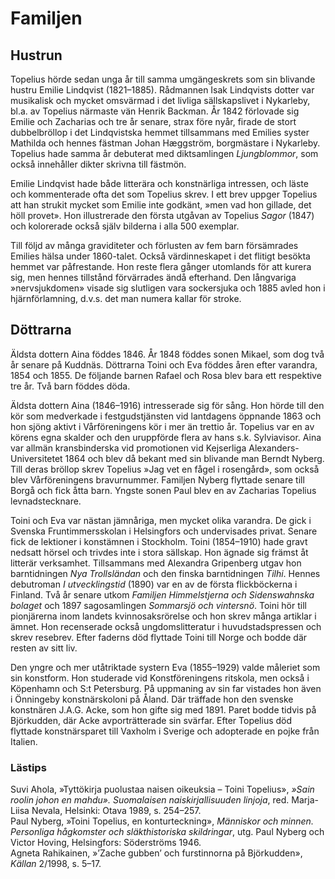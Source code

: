 # Familjen

## Hustrun

Topelius hörde sedan unga år till samma umgängeskrets som sin blivande hustru Emilie Lindqvist (1821–1885). Rådmannen Isak Lindqvists dotter var musikalisk och mycket omsvärmad i det livliga sällskapslivet i Nykarleby, bl.a. av Topelius närmaste vän Henrik Backman. År 1842 förlovade sig Emilie och Zacharias och tre år senare, strax före nyår, firade de stort dubbelbröllop i det Lindqvistska hemmet tillsammans med Emilies syster Mathilda och hennes fästman Johan Hæggström, borgmästare i Nykarleby. Topelius hade samma år debuterat med diktsamlingen *Ljungblommor*, som också innehåller dikter skrivna till fästmön.<br/>

Emilie Lindqvist hade både litterära och konstnärliga intressen, och läste och kommenterade ofta det som Topelius skrev. I ett brev uppger Topelius att han strukit mycket som Emilie inte godkänt, »men vad hon gillade, det höll provet». Hon illustrerade den första utgåvan av Topelius *Sagor* (1847) och kolorerade också själv bilderna i alla 500 exemplar.<br/>

Till följd av många graviditeter och förlusten av fem barn försämrades Emilies hälsa under 1860-talet. Också värdinneskapet i det flitigt besökta hemmet var påfrestande. Hon reste flera gånger utomlands för att kurera sig, men hennes tillstånd förvärrades ändå efterhand. Den långvariga »nervsjukdomen» visade sig slutligen vara sockersjuka och 1885 avled hon i hjärnförlamning, d.v.s. det man numera kallar för stroke.<br/>

## Döttrarna

Äldsta dottern Aina föddes 1846. År 1848 föddes sonen Mikael, som dog två år senare på Kuddnäs. Döttrarna Toini och Eva föddes åren efter varandra, 1854 och 1855. De följande barnen Rafael och Rosa blev bara ett respektive tre år. Två barn föddes döda.<br/>

Äldsta dottern Aina (1846–1916) intresserade sig för sång. Hon hörde till den kör som medverkade i festgudstjänsten vid lantdagens öppnande 1863 och hon sjöng aktivt i Vårföreningens kör i mer än trettio år. Topelius var en av körens egna skalder och den uruppförde flera av hans s.k. Sylviavisor. Aina var allmän kransbinderska vid promotionen vid Kejserliga Alexanders-Universitetet 1864 och blev då bekant med sin blivande man Berndt Nyberg. Till deras bröllop skrev Topelius »Jag vet en fågel i rosengård», som också blev Vårföreningens bravurnummer. Familjen Nyberg flyttade senare till Borgå och fick åtta barn. Yngste sonen Paul blev en av Zacharias Topelius levnadstecknare.<br/>

Toini och Eva var nästan jämnåriga, men mycket olika varandra. De gick i Svenska Fruntimmersskolan i Helsingfors och undervisades privat. Senare fick de lektioner i konstämnen i Stockholm. Toini (1854–1910) hade gravt nedsatt hörsel och trivdes inte i stora sällskap. Hon ägnade sig främst åt litterär verksamhet. Tillsammans med Alexandra Gripenberg utgav hon barntidningen *Nya Trollsländan* och den finska barntidningen *Tilhi*. Hennes debutroman *I utvecklingstid* (1890) var en av de första flickböckerna i Finland. Två år senare utkom *Familjen Himmelstjerna och Sidenswahnska bolaget* och 1897 sagosamlingen *Sommarsjö och vintersnö*. Toini hör till pionjärerna inom landets kvinnosaksrörelse och hon skrev många artiklar i ämnet. Hon recenserade också ungdomslitteratur i huvudstadspressen och skrev resebrev. Efter faderns död flyttade Toini till Norge och bodde där resten av sitt liv.<br/>

Den yngre och mer utåtriktade systern Eva (1855–1929) valde måleriet som sin konstform. Hon studerade vid Konstföreningens ritskola, men också i Köpenhamn och S:t Petersburg. På uppmaning av sin far vistades hon även i Önningeby konstnärskoloni på Åland. Där träffade hon den svenske konstnären J.A.G. Acke, som hon gifte sig med 1891. Paret bodde tidvis på Björkudden, där Acke avporträtterade sin svärfar. Efter Topelius död flyttade konstnärsparet till Vaxholm i Sverige och adopterade en pojke från Italien.<br/>

### Lästips

Suvi Ahola, »Tyttökirja puolustaa naisen oikeuksia – Toini Topelius», *»Sain roolin johon en mahdu». Suomalaisen naiskirjallisuuden linjoja*, red. Marja-Liisa Nevala, Helsinki: Otava 1989, s. 254–257.<br/>
Paul Nyberg, »Toini Topelius, en konturteckning», *Människor och minnen. Personliga hågkomster och släkthistoriska skildringar*, utg. Paul Nyberg och Victor Hoving, Helsingfors: Söderströms 1946.<br/>
Agneta Rahikainen, »’Zache gubben’ och furstinnorna på Björkudden», *Källan* 2/1998, s. 5–17.<br/>